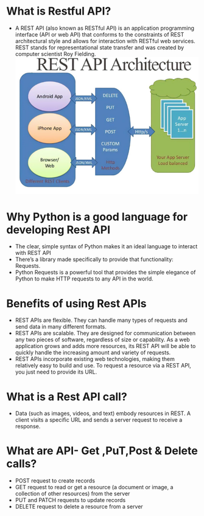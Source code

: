 # What is Restful API?
- A REST API (also known as RESTful API) is an application programming interface (API or web API) that conforms to the constraints of REST architectural style and allows for interaction with RESTful web services. REST stands for representational state transfer and was created by computer scientist Roy Fielding.
![img.png](img.png)
# Why Python is a good language for developing Rest  API
- The clear, simple syntax of Python makes it an ideal language to interact with REST API
- There’s a library made specifically to provide that functionality: Requests.
- Python Requests is a powerful tool that provides the simple elegance of Python to make HTTP requests to any API in the world. 
# Benefits of using Rest APIs
- REST APIs are flexible. They can handle many types of requests and send data in many different formats.
- REST APIs are scalable. They are designed for communication between any two pieces of software, regardless of size or capability. As a web application grows and adds more resources, its REST API will be able to quickly handle the increasing amount and variety of requests.
- REST APIs incorporate existing web technologies, making them relatively easy to build and use. To request a resource via a REST API, you just need to provide its URL.
# What is a Rest API call?
- Data (such as images, videos, and text) embody resources in REST. A client visits a specific URL and sends a server request to receive a response.

# What are API- Get ,PuT,Post & Delete calls?
- POST request to create records
- GET request to read or get a resource (a document or image, a collection of other resources) from the server
- PUT and PATCH requests to update records
- DELETE request to delete a resource from a server
